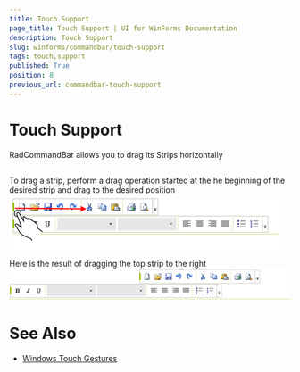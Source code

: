 ```yaml
---
title: Touch Support
page_title: Touch Support | UI for WinForms Documentation
description: Touch Support
slug: winforms/commandbar/touch-support
tags: touch,support
published: True
position: 8
previous_url: commandbar-touch-support
---
```


# Touch Support



RadCommandBar allows you to drag its Strips horizontally

## 

To drag a strip, perform a drag operation started at the he beginning of the desired strip and drag to the desired position![commandbar-touch-support 001](images/commandbar-touch-support001.png)

Here is the result of dragging the top strip to the right![commandbar-touch-support 002](images/commandbar-touch-support002.png)

# See Also

 * [Windows Touch Gestures](http://msdn.microsoft.com/en-us/library/windows/desktop/dd940543(v=vs.85).aspx)
